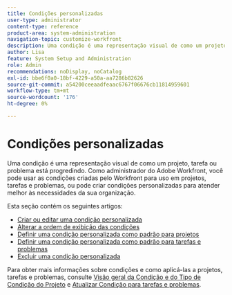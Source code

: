 ```yaml
---
title: Condições personalizadas
user-type: administrator
content-type: reference
product-area: system-administration
navigation-topic: customize-workfront
description: Uma condição é uma representação visual de como um projeto, tarefa ou problema está progredindo. Como administrador do Adobe Workfront, você pode usar as condições criadas pelo Workfront para uso em projetos, tarefas e problemas, ou pode criar condições personalizadas para atender melhor às necessidades da sua organização.
author: Lisa
feature: System Setup and Administration
role: Admin
recommendations: noDisplay, noCatalog
exl-id: bbe6f0a0-18bf-4229-a50a-aa7286b82626
source-git-commit: a54200ceeaadfeaac6767f06676cb11814959601
workflow-type: tm+mt
source-wordcount: '176'
ht-degree: 0%

---
```


# Condições personalizadas

Uma condição é uma representação visual de como um projeto, tarefa ou problema está progredindo. Como administrador do Adobe Workfront, você pode usar as condições criadas pelo Workfront para uso em projetos, tarefas e problemas, ou pode criar condições personalizadas para atender melhor às necessidades da sua organização.

Esta seção contém os seguintes artigos:

* [Criar ou editar uma condição personalizada](../../../administration-and-setup/customize-workfront/create-manage-custom-conditions/create-edit-custom-conditions.md)
* [Alterar a ordem de exibição das condições](../../../administration-and-setup/customize-workfront/create-manage-custom-conditions/change-display-order-of-conditions.md)
* [Definir uma condição personalizada como padrão para projetos](../../../administration-and-setup/customize-workfront/create-manage-custom-conditions/set-custom-condition-default-projects.md)
* [Definir uma condição personalizada como padrão para tarefas e problemas](../../../administration-and-setup/customize-workfront/create-manage-custom-conditions/set-custom-condition-default-tasks-issues.md)
* [Excluir uma condição personalizada](../../../administration-and-setup/customize-workfront/create-manage-custom-conditions/delete-custom-conditions.md)

Para obter mais informações sobre condições e como aplicá-las a projetos, tarefas e problemas, consulte [Visão geral da Condição e do Tipo de Condição do Projeto](../../../manage-work/projects/manage-projects/project-condition-and-condition-type.md) e [Atualizar Condição para tarefas e problemas](../../../manage-work/projects/updating-work-in-a-project/update-condition-for-tasks-and-issues.md).
